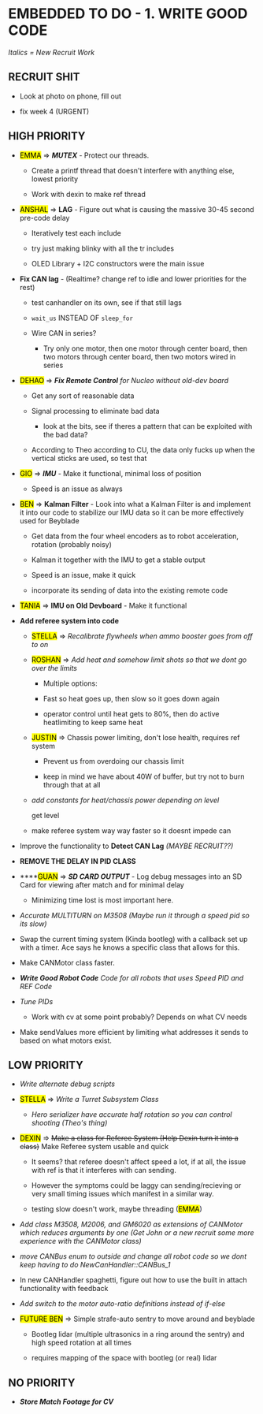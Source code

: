 # EMBEDDED TO DO - 1. WRITE GOOD CODE

*Italics = New Recruit Work*

## RECRUIT SHIT

* Look at photo on phone, fill out

* fix week 4 (URGENT)

## HIGH PRIORITY

- <mark>EMMA</mark> => ***MUTEX*** - Protect our threads.

    - Create a printf thread that doesn't interfere with anything else, lowest priority

    - Work with dexin to make ref thread

- <mark>ANSHAL</mark> => **LAG** - Figure out what is causing the massive 30-45 second pre-code delay

    - Iteratively test each include

    - try just making blinky with all the tr includes

    - OLED Library + I2C constructors were the main issue

- **Fix CAN lag** - (Realtime? change ref to idle and lower priorities for the rest)

    - test canhandler on its own, see if that still lags

    - `wait_us` INSTEAD OF `sleep_for`

    - Wire CAN in series?

        - Try only one motor, then one motor through center board, then two motors through center board, then two motors wired in series

- <mark>DEHAO</mark> => ***Fix Remote Control*** *for Nucleo without old-dev board*

    - Get any sort of reasonable data

    - Signal processing to eliminate bad data

        - look at the bits, see if theres a pattern that can be exploited with the bad data?

    - According to Theo according to CU, the data only fucks up when the vertical sticks are used, so test that

- <mark>GIO</mark> => ***IMU*** - Make it functional, minimal loss of position

    - Speed is an issue as always

- <mark>BEN</mark> => **Kalman Filter** - Look into what a Kalman Filter is and implement it into our code to stabilize our IMU data so it can be more effectively used for Beyblade

    - Get data from the four wheel encoders as to robot acceleration, rotation (probably noisy)

    - Kalman it together with the IMU to get a stable output

    - Speed is an issue, make it quick
    * incorporate its sending of data into the existing remote code

- <mark>TANIA</mark> => **IMU on Old Devboard** - Make it functional

- **Add referee system into code**

    - <mark>STELLA</mark> => *Recalibrate flywheels when ammo booster goes from off to on*

    - <mark>ROSHAN</mark> => *Add heat and somehow limit shots so that we dont go over the limits*

        - Multiple options:

        - Fast so heat goes up, then slow so it goes down again

        - operator control until heat gets to 80%, then do active heatlimiting to keep same heat

    - <mark>JUSTIN</mark> => Chassis power limiting, don't lose health, requires ref system

        - Prevent us from overdoing our chassis limit

        - keep in mind we have about 40W of buffer, but try not to burn through that at all

    - *add constants for heat/chassis power depending on level*

      get level

    - make referee system way way faster so it doesnt impede can

- Improve the functionality to **Detect CAN Lag** *(MAYBE RECRUIT??)*

- **REMOVE THE DELAY IN PID CLASS**

- ****<mark>GUAN</mark> => ***SD CARD OUTPUT*** - Log debug messages into an SD Card for viewing after match and for minimal delay

    - Minimizing time lost is most important here.

- *Accurate MULTITURN on M3508 (Maybe run it through a speed pid so its slow)*

- Swap the current timing system (Kinda bootleg) with a callback set up with a timer. Ace says he knows a specific class that allows for this.

- Make CANMotor class faster.

- ***Write Good Robot Code*** *Code for all robots that uses Speed PID and REF Code*

- *Tune PIDs*
    - Work with cv at some point probably? Depends on what CV needs

- Make sendValues more efficient by limiting what addresses it sends to based on what motors exist.

## LOW PRIORITY

- *Write alternate debug scripts*

- <mark>STELLA</mark> => *Write a Turret Subsystem Class*

    - *Hero serializer have accurate half rotation so you can control shooting (Theo's thing)*

- <mark>DEXIN</mark> => ~~Make a class for Referee System (Help Dexin turn it into a class)~~ Make Referee system usable and quick

    - It seems? that referee doesn't affect speed a lot, if at all, the issue with ref is that it interferes with can sending.

    - However the symptoms could be laggy can sending/recieving or very small timing issues which manifest in a similar way.
    - testing slow doesn't work, maybe threading (<mark>EMMA</mark>)

- *Add class M3508, M2006, and GM6020 as extensions of CANMotor which reduces arguments by one (Get John or a new recruit some more experience with the CANMotor class)*

- *move CANBus enum to outside and change all robot code so we dont keep having to do NewCanHandler::CANBus_1*

- In new CANHandler spaghetti, figure out how to use the built in attach functionality with feedback

- *Add switch to the motor auto-ratio definitions instead of if-else*

- <mark>FUTURE BEN</mark> => Simple strafe-auto sentry to move around and beyblade

    - Bootleg lidar (multiple ultrasonics in a ring around the sentry) and high speed rotation at all times

    - requires mapping of the space with bootleg (or real) lidar

## NO PRIORITY

- ***Store Match Footage for CV***